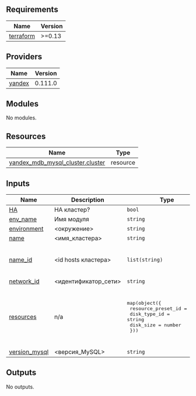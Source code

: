 <!-- BEGIN_TF_DOCS -->
## Requirements

| Name | Version |
|------|---------|
| <a name="requirement_terraform"></a> [terraform](#requirement\_terraform) | >=0.13 |

## Providers

| Name | Version |
|------|---------|
| <a name="provider_yandex"></a> [yandex](#provider\_yandex) | 0.111.0 |

## Modules

No modules.

## Resources

| Name | Type |
|------|------|
| [yandex_mdb_mysql_cluster.cluster](https://registry.terraform.io/providers/yandex-cloud/yandex/latest/docs/resources/mdb_mysql_cluster) | resource |

## Inputs

| Name | Description | Type | Default | Required |
|------|-------------|------|---------|:--------:|
| <a name="input_HA"></a> [HA](#input\_HA) | HA кластер? | `bool` | `true` | no |
| <a name="input_env_name"></a> [env\_name](#input\_env\_name) | Имя модуля | `string` | `null` | no |
| <a name="input_environment"></a> [environment](#input\_environment) | <окружение> | `string` | `"PRESTABLE"` | no |
| <a name="input_name"></a> [name](#input\_name) | <имя\_кластера> | `string` | n/a | yes |
| <a name="input_name_id"></a> [name\_id](#input\_name\_id) | <id hosts кластера> | `list(string)` | <pre>[<br>  "1",<br>  "2"<br>]</pre> | no |
| <a name="input_network_id"></a> [network\_id](#input\_network\_id) | <идентификатор\_сети> | `string` | n/a | yes |
| <a name="input_resources"></a> [resources](#input\_resources) | n/a | <pre>map(object({<br>      resource_preset_id = string<br>      disk_type_id       = string<br>      disk_size          = number<br>    }))</pre> | <pre>{<br>  "res": {<br>    "disk_size": "10",<br>    "disk_type_id": "network-hdd",<br>    "resource_preset_id": "s2.micro"<br>  }<br>}</pre> | no |
| <a name="input_version_mysql"></a> [version\_mysql](#input\_version\_mysql) | <версия\_MySQL> | `string` | `"8.0"` | no |

## Outputs

No outputs.
<!-- END_TF_DOCS -->